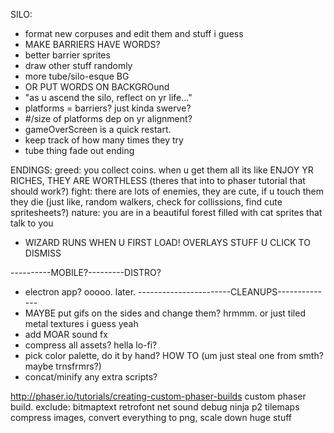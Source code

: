 


SILO:
- format new corpuses and edit them and stuff i guess
- MAKE BARRIERS HAVE WORDS?
- better barrier sprites
- draw other stuff randomly
- more tube/silo-esque BG
- OR PUT WORDS ON BACKGROund
- "as u ascend the silo, reflect on yr life..."
- platforms = barriers? just kinda swerve?
- #/size of platforms dep on yr alignment?
- gameOverScreen is a quick restart.
- keep track of how many times they try
- tube thing fade out ending

ENDINGS:
greed: you collect coins. when u get them all its like ENJOY YR RICHES, THEY ARE WORTHLESS (theres that into to phaser tutorial that should work?)
fight: there are lots of enemies, they are cute, if u touch them they die (just like, random walkers, check for collissions, find cute spritesheets?)
nature: you are in a beautiful forest filled with cat sprites that talk to you


- WIZARD RUNS WHEN U FIRST LOAD! OVERLAYS STUFF U CLICK TO DISMISS

----------MOBILE?---------DISTRO?
- electron app? ooooo. later.
-----------------------CLEANUPS--------------
- MAYBE put gifs on the sides and change them? hrmmm. or just tiled metal textures i guess yeah
- add MOAR sound fx
- compress all assets? hella lo-fi?
- pick color palette, do it by hand? HOW TO (um just steal one from smth? maybe trnsfrmrs?)
- concat/minify any extra scripts?


http://phaser.io/tutorials/creating-custom-phaser-builds
custom phaser build. exclude: 
bitmaptext retrofont net sound debug ninja p2 tilemaps
compress images, convert everything to png, scale down huge stuff
